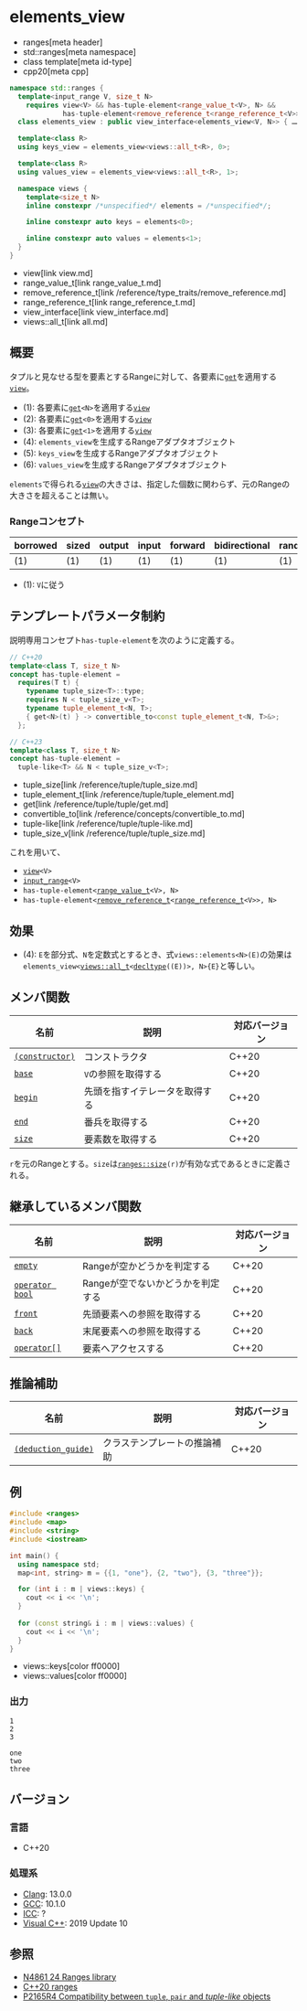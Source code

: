 # elements_view
* ranges[meta header]
* std::ranges[meta namespace]
* class template[meta id-type]
* cpp20[meta cpp]

```cpp
namespace std::ranges {
  template<input_range V, size_t N>
    requires view<V> && has-tuple-element<range_value_t<V>, N> &&
             has-tuple-element<remove_reference_t<range_reference_t<V>>, N>
  class elements_view : public view_interface<elements_view<V, N>> { …… }; // (1)

  template<class R>
  using keys_view = elements_view<views::all_t<R>, 0>;                     // (2)

  template<class R>
  using values_view = elements_view<views::all_t<R>, 1>;                   // (3)

  namespace views {
    template<size_t N>
    inline constexpr /*unspecified*/ elements = /*unspecified*/;           // (4)

    inline constexpr auto keys = elements<0>;                              // (5)

    inline constexpr auto values = elements<1>;                            // (6)
  }
}
```
* view[link view.md]
* range_value_t[link range_value_t.md]
* remove_reference_t[link /reference/type_traits/remove_reference.md]
* range_reference_t[link range_reference_t.md]
* view_interface[link view_interface.md]
* views::all_t[link all.md]

## 概要

タプルと見なせる型を要素とするRangeに対して、各要素に[`get`](/reference/tuple/tuple/get.md)を適用する[`view`](view.md)。

- (1): 各要素に[`get`](/reference/tuple/tuple/get.md)`<N>`を適用する[`view`](view.md)
- (2): 各要素に[`get`](/reference/tuple/tuple/get.md)`<0>`を適用する[`view`](view.md)
- (3): 各要素に[`get`](/reference/tuple/tuple/get.md)`<1>`を適用する[`view`](view.md)
- (4): `elements_view`を生成するRangeアダプタオブジェクト
- (5): `keys_view`を生成するRangeアダプタオブジェクト
- (6): `values_view`を生成するRangeアダプタオブジェクト

`elements`で得られる[`view`](view.md)の大きさは、指定した個数に関わらず、元のRangeの大きさを超えることは無い。

### Rangeコンセプト

| borrowed | sized | output | input | forward | bidirectional | random_access | contiguous | common | viewable | view |
|----------|-------|--------|-------|---------|---------------|---------------|------------|--------|----------|------|
| (1)      | (1)   | (1)    | (1)   | (1)     | (1)           | (1)           |            | (1)    | ○        | ○   |

- (1): `V`に従う

## テンプレートパラメータ制約

説明専用コンセプト`has-tuple-element`を次のように定義する。

```cpp
// C++20
template<class T, size_t N>
concept has-tuple-element =
  requires(T t) {
    typename tuple_size<T>::type;
    requires N < tuple_size_v<T>;
    typename tuple_element_t<N, T>;
    { get<N>(t) } -> convertible_to<const tuple_element_t<N, T>&>;
  };

// C++23
template<class T, size_t N>
concept has-tuple-element =
  tuple-like<T> && N < tuple_size_v<T>;
```
* tuple_size[link /reference/tuple/tuple_size.md]
* tuple_element_t[link /reference/tuple/tuple_element.md]
* get[link /reference/tuple/tuple/get.md]
* convertible_to[link /reference/concepts/convertible_to.md]
* tuple-like[link /reference/tuple/tuple-like.md]
* tuple_size_v[link /reference/tuple/tuple_size.md]

これを用いて、

- [`view`](view.md)`<V>`
- [`input_range`](input_range.md)`<V>`
- `has-tuple-element<`[`range_value_t`](range_value_t.md)`<V>, N>`
- `has-tuple-element<`[`remove_reference_t`](/reference/type_traits/remove_reference.md)`<`[`range_reference_t`](range_reference_t.md)`<V>>, N>`

## 効果

- (4): `E`を部分式、`N`を定数式とするとき、式`views::elements<N>(E)`の効果は`elements_view<`[`views::all_t`](all.md)`<`[`decltype`](/lang/cpp11/decltype.md)`((E))>, N>{E}`と等しい。

## メンバ関数

| 名前                                             | 説明                             | 対応バージョン |
|--------------------------------------------------|----------------------------------|----------------|
| [`(constructor)`](elements_view/op_constructor.md.nolink)  | コンストラクタ                   | C++20          |
| [`base`](elements_view/base.md.nolink)                     | `V`の参照を取得する              | C++20          |
| [`begin`](elements_view/begin.md.nolink)                   | 先頭を指すイテレータを取得する   | C++20          |
| [`end`](elements_view/end.md.nolink)                       | 番兵を取得する                   | C++20          |
| [`size`](elements_view/size.md.nolink)                     | 要素数を取得する                 | C++20          |

`r`を元のRangeとする。`size`は[`ranges::size`](size.md)`(r)`が有効な式であるときに定義される。

## 継承しているメンバ関数

| 名前                                         | 説明                              | 対応バージョン |
|----------------------------------------------|-----------------------------------|----------------|
| [`empty`](view_interface/empty.md)           | Rangeが空かどうかを判定する       | C++20          |
| [`operator bool`](view_interface/op_bool.md) | Rangeが空でないかどうかを判定する | C++20          |
| [`front`](view_interface/front.md)           | 先頭要素への参照を取得する        | C++20          |
| [`back`](view_interface/back.md)             | 末尾要素への参照を取得する        | C++20          |
| [`operator[]`](view_interface/op_at.md)      | 要素へアクセスする                | C++20          |

## 推論補助

| 名前                                                  | 説明                         | 対応バージョン |
|-------------------------------------------------------|------------------------------|----------------|
| [`(deduction_guide)`](elements_view/op_deduction_guide.md.nolink) | クラステンプレートの推論補助 | C++20          |

## 例
```cpp example
#include <ranges>
#include <map>
#include <string>
#include <iostream>

int main() {
  using namespace std;
  map<int, string> m = {{1, "one"}, {2, "two"}, {3, "three"}};

  for (int i : m | views::keys) {
    cout << i << '\n';
  }
    
  for (const string& i : m | views::values) {
    cout << i << '\n';
  }
}
```
* views::keys[color ff0000]
* views::values[color ff0000]

### 出力
```
1
2
3

one
two
three
```

## バージョン
### 言語
- C++20

### 処理系
- [Clang](/implementation.md#clang): 13.0.0
- [GCC](/implementation.md#gcc): 10.1.0
- [ICC](/implementation.md#icc): ?
- [Visual C++](/implementation.md#visual_cpp): 2019 Update 10

## 参照
- [N4861 24 Ranges library](https://timsong-cpp.github.io/cppwp/n4861/ranges)
- [C++20 ranges](https://techbookfest.org/product/5134506308665344)
- [P2165R4 Compatibility between `tuple`, `pair` and *tuple-like* objects](https://www.open-std.org/jtc1/sc22/wg21/docs/papers/2022/p2165r4.pdf)
